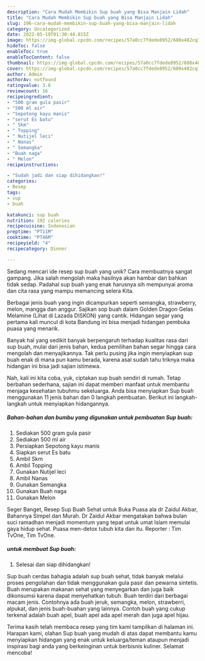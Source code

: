 ```yaml
---
description: "Cara Mudah Membikin Sup buah yang Bisa Manjain Lidah"
title: "Cara Mudah Membikin Sup buah yang Bisa Manjain Lidah"
slug: 196-cara-mudah-membikin-sup-buah-yang-bisa-manjain-lidah
category: Uncategorized
date: 2022-05-19T01:30:44.815Z
image: https://img-global.cpcdn.com/recipes/57a0cc7fdede8952/680x482cq70/sup-buah-foto-resep-utama.jpg
hideToc: false
enableToc: true
enableTocContent: false
thumbnail: https://img-global.cpcdn.com/recipes/57a0cc7fdede8952/680x482cq70/sup-buah-foto-resep-utama.jpg
cover: https://img-global.cpcdn.com/recipes/57a0cc7fdede8952/680x482cq70/sup-buah-foto-resep-utama.jpg
author: Admin
authorAv: notfound
ratingvalue: 3.8
reviewcount: 16
recipeingredient:
- "500 gram gula pasir"
- "500 ml air"
- "Sepotong kayu manis"
- "serut Es batu"
- " Skm"
- " Topping"
- " Nutijel leci"
- " Nanas"
- " Semangka"
- "Buah naga"
- " Melon"
recipeinstructions:

- "Sudah jadi dan siap dihidangkan!"
categories:
- Resep
tags:
- sup
- buah

katakunci: sup buah 
nutrition: 192 calories
recipecuisine: Indonesian
preptime: "PT11M"
cooktime: "PT46M"
recipeyield: "4"
recipecategory: Dinner

---
```





Sedang mencari ide resep sup buah yang unik? Cara membuatnya sangat gampang. Jika salah mengolah maka hasilnya akan hambar dan bahkan tidak sedap. Padahal sup buah yang enak harusnya sih mempunyai aroma dan cita rasa yang mampu memancing selera Kita.





Berbagai jenis buah yang ingin dicampurkan seperti semangka, strawberry, melon, mangga dan anggur. Sajikan sop buah dalam Golden Dragon Gelas Melamine (Lihat di Lazada DISKON) yang cantik. Hidangan segar yang pertama kali muncul di kota Bandung ini bisa menjadi hidangan pembuka puasa yang menarik.

Banyak hal yang sedikit banyak berpengaruh terhadap kualitas rasa dari sup buah, mulai dari jenis bahan, kedua pemilihan bahan segar hingga cara mengolah dan menyajikannya. Tak perlu pusing jika ingin menyiapkan sup buah enak di mana pun kamu berada, karena asal sudah tahu triknya maka hidangan ini bisa jadi sajian istimewa.






Nah, kali ini kita coba, yuk, ciptakan sup buah sendiri di rumah. Tetap berbahan sederhana, sajian ini dapat memberi manfaat untuk membantu menjaga kesehatan tubuhmu sekeluarga. Anda bisa menyiapkan Sup buah menggunakan 11 jenis bahan dan 0 langkah pembuatan. Berikut ini langkah-langkah untuk menyiapkan hidangannya.

<!--inarticleads1-->

##### Bahan-bahan dan bumbu yang digunakan untuk pembuatan Sup buah:

1. Sediakan 500 gram gula pasir
1. Sediakan 500 ml air
1. Persiapkan Sepotong kayu manis
1. Siapkan serut Es batu
1. Ambil  Skm
1. Ambil  Topping
1. Gunakan  Nutijel leci
1. Ambil  Nanas
1. Gunakan  Semangka
1. Gunakan Buah naga
1. Gunakan  Melon


Seger Banget, Resep Sup Buah Sehat untuk Buka Puasa ala dr Zaidul Akbar, Bahannya Simpel dan Murah. Dr Zaidul Akbar mengatakan bahwa bulan suci ramadhan menjadi momentum yang tepat untuk umat Islam memulai gaya hidup sehat. Puasa men-detox tubuh kita dan itu. Reporter : Tim TvOne, Tim TvOne. 

<!--inarticleads2-->

#####  untuk membuat Sup buah:


1. Selesai dan siap dihidangkan!

Sup buah cerdas bahagia adalah sup buah sehat, tidak banyak melalui proses pengolahan dan tidak menggunakan gula pasir dan pewarna sintetis. Buah merupakan makanan sehat yang menyegarkan dan juga baik dikonsumsi karena dapat menyehatkan tubuh. Buah terdiri dari berbagai macam jenis. Contohnya ada buah jeruk, semangka, melon, strawberri, alpukat, dan jenis buah-buahan yang lainnya. Contoh buah yang cukup terkenal adalah buah apel, buah apel ada apel merah dan juga apel hijau. 

Terima kasih telah membaca resep yang tim kami tampilkan di halaman ini. Harapan kami, olahan Sup buah yang mudah di atas dapat membantu kamu menyiapkan hidangan yang enak untuk keluarga/teman ataupun menjadi inspirasi bagi anda yang berkeinginan untuk berbisnis kuliner. Selamat mencoba!

